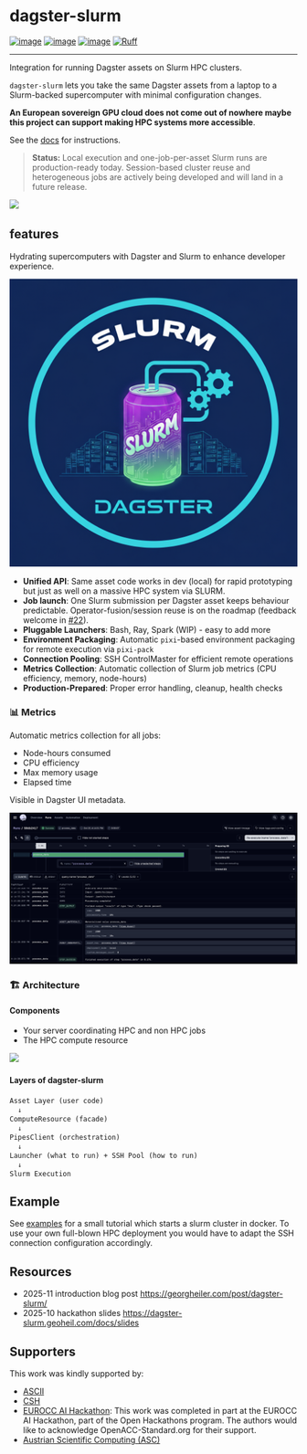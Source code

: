 # dagster-slurm

[![image](https://img.shields.io/pypi/v/dagster-slurm.svg)](https://pypi.python.org/pypi/dagster-slurm)
[![image](https://img.shields.io/pypi/l/dagster-slurm.svg)](https://pypi.python.org/pypi/dagster-slurm)
[![image](https://img.shields.io/pypi/pyversions/dagster-slurm.svg)](https://pypi.python.org/pypi/dagster-slurm)
[![Ruff](https://img.shields.io/endpoint?url=https://raw.githubusercontent.com/astral-sh/ruff/main/assets/badge/v2.json)](https://github.com/astral-sh/ruff)

---

Integration for running Dagster assets on Slurm HPC clusters.

`dagster-slurm` lets you take the same Dagster assets from a laptop to a Slurm-backed supercomputer with minimal configuration changes.

**An European sovereign GPU cloud does not come out of nowhere
maybe this project can support making HPC systems more accessible**.

See the [docs](https://dagster-slurm.geoheil.com/) for instructions.

> **Status:** Local execution and one-job-per-asset Slurm runs are production-ready today. Session-based cluster reuse and heterogeneous jobs are actively being developed and will land in a future release.

<img referrerpolicy="no-referrer-when-downgrade" src="https://telemetry.dagster-slurm.geoheil.com/a.png?x-pxid=994a20b8-4be7-4297-9f42-657b0d1f1a07&page=README.md" />

## features

Hydrating supercomputers with Dagster and Slurm to enhance developer experience.

![](docs/static/img/featured.png)

- **Unified API**: Same asset code works in dev (local) for rapid prototyping but just as well on a massive HPC system via SLURM.
- **Job launch**: One Slurm submission per Dagster asset keeps behaviour predictable. Operator-fusion/session reuse is on the roadmap (feedback welcome in [#22](https://github.com/ascii-supply-networks/dagster-slurm/issues/22)).
- **Pluggable Launchers**: Bash, Ray, Spark (WIP) - easy to add more
- **Environment Packaging**: Automatic `pixi`-based environment packaging for remote execution via `pixi-pack`
- **Connection Pooling**: SSH ControlMaster for efficient remote operations
- **Metrics Collection**: Automatic collection of Slurm job metrics (CPU efficiency, memory, node-hours)
- **Production-Prepared**: Proper error handling, cleanup, health checks

### 📊 Metrics 

Automatic metrics collection for all jobs: 

- Node-hours consumed
- CPU efficiency
- Max memory usage
- Elapsed time
     
Visible in Dagster UI metadata. 

![Screenshot comparing multiple Dagster runs](docs/static/img/process_data_run_view.png)


### 🏗️ Architecture

#### Components

- Your server coordinating HPC and non HPC jobs
- The HPC compute resource

![](./docs/static/img/arch-detail-dark.svg)

#### Layers of dagster-slurm

```
Asset Layer (user code)
  ↓
ComputeResource (facade)
  ↓
PipesClient (orchestration)
  ↓
Launcher (what to run) + SSH Pool (how to run)
  ↓
Slurm Execution
```

## Example

See [examples](./examples/) for a small tutorial which starts a slurm cluster in docker.
To use your own full-blown HPC deployment you would have to adapt the SSH connection configuration accordingly.

## Resources

- 2025-11 introduction blog post https://georgheiler.com/post/dagster-slurm/
- 2025-10 hackathon slides https://dagster-slurm.geoheil.com/docs/slides

## Supporters

This work was kindly supported by:
- [ASCII](https://ascii.ac.at/)
- [CSH](https://www.csh.ac.at/)
- [EUROCC AI Hackathon](https://www.openhackathons.org/s/siteevent/a0CUP000013Tp8f2AC/se000375): This work was completed in part at the EUROCC AI Hackathon, part of the Open Hackathons program. The authors would like to acknowledge OpenACC-Standard.org for their support.
- [Austrian Scientific Computing (ASC)](https://asc.ac.at/home/)
